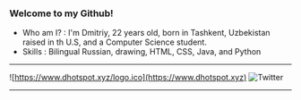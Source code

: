 ### Welcome to my Github!

- Who am I? : I'm Dmitriy, 22 years old, born in Tashkent, Uzbekistan raised in th U.S, and a Computer Science student.
- Skills : Bilingual Russian, drawing, HTML, CSS, Java, and Python
***
![https://www.dhotspot.xyz/logo.ico](https://www.dhotspot.xyz) 
![Twitter](https://www.twitter.com/DmitriyShumkin)
***

